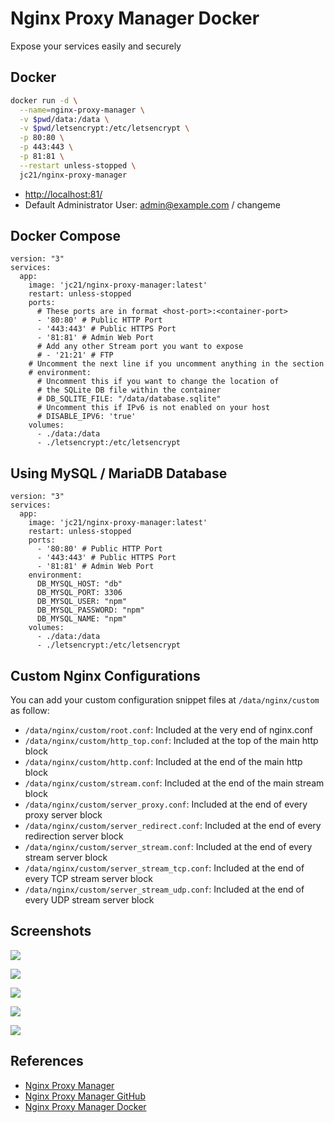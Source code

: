 # Nginx Proxy Manager Docker

Expose your services easily and securely

## Docker
```sh
docker run -d \
  --name=nginx-proxy-manager \
  -v $pwd/data:/data \
  -v $pwd/letsencrypt:/etc/letsencrypt \
  -p 80:80 \
  -p 443:443 \
  -p 81:81 \
  --restart unless-stopped \
  jc21/nginx-proxy-manager
```
- [http://localhost:81/](http://localhost:81/)
- Default Administrator User: admin@example.com / changeme

## Docker Compose
```
version: "3"
services:
  app:
    image: 'jc21/nginx-proxy-manager:latest'
    restart: unless-stopped
    ports:
      # These ports are in format <host-port>:<container-port>
      - '80:80' # Public HTTP Port
      - '443:443' # Public HTTPS Port
      - '81:81' # Admin Web Port
      # Add any other Stream port you want to expose
      # - '21:21' # FTP
    # Uncomment the next line if you uncomment anything in the section
    # environment:
      # Uncomment this if you want to change the location of 
      # the SQLite DB file within the container
      # DB_SQLITE_FILE: "/data/database.sqlite"
      # Uncomment this if IPv6 is not enabled on your host
      # DISABLE_IPV6: 'true'
    volumes:
      - ./data:/data
      - ./letsencrypt:/etc/letsencrypt
```

## Using MySQL / MariaDB Database
```
version: "3"
services:
  app:
    image: 'jc21/nginx-proxy-manager:latest'
    restart: unless-stopped
    ports:
      - '80:80' # Public HTTP Port
      - '443:443' # Public HTTPS Port
      - '81:81' # Admin Web Port
    environment:
      DB_MYSQL_HOST: "db"
      DB_MYSQL_PORT: 3306
      DB_MYSQL_USER: "npm"
      DB_MYSQL_PASSWORD: "npm"
      DB_MYSQL_NAME: "npm"
    volumes:
      - ./data:/data
      - ./letsencrypt:/etc/letsencrypt
```

## Custom Nginx Configurations
You can add your custom configuration snippet files at `/data/nginx/custom` as follow:
- `/data/nginx/custom/root.conf`: Included at the very end of nginx.conf
- `/data/nginx/custom/http_top.conf`: Included at the top of the main http block
- `/data/nginx/custom/http.conf`: Included at the end of the main http block
- `/data/nginx/custom/stream.conf`: Included at the end of the main stream block
- `/data/nginx/custom/server_proxy.conf`: Included at the end of every proxy server block
- `/data/nginx/custom/server_redirect.conf`: Included at the end of every redirection server block
- `/data/nginx/custom/server_stream.conf`: Included at the end of every stream server block
- `/data/nginx/custom/server_stream_tcp.conf`: Included at the end of every TCP stream server block
- `/data/nginx/custom/server_stream_udp.conf`: Included at the end of every UDP stream server block

## Screenshots
![](https://nginxproxymanager.com/screenshots/login.png)

![](https://nginxproxymanager.com/screenshots/dashboard.png)

![](https://nginxproxymanager.com/screenshots/proxy-hosts.png)

![](https://nginxproxymanager.com/screenshots/proxy-hosts-add.png)

![](https://nginxproxymanager.com/screenshots/custom-settings.png)

## References
- [Nginx Proxy Manager](https://nginxproxymanager.com/)
- [Nginx Proxy Manager GitHub](https://github.com/jc21/nginx-proxy-manager)
- [Nginx Proxy Manager Docker](https://nginxproxymanager.com/setup/#running-the-app)